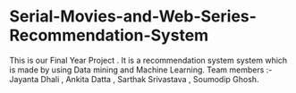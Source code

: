 # Serial-Movies-and-Web-Series-Recommendation-System
This is our Final Year Project . It is a recommendation system system which is made by using Data mining and Machine Learning. Team members :- Jayanta Dhali , Ankita Datta , Sarthak Srivastava , Soumodip Ghosh.
